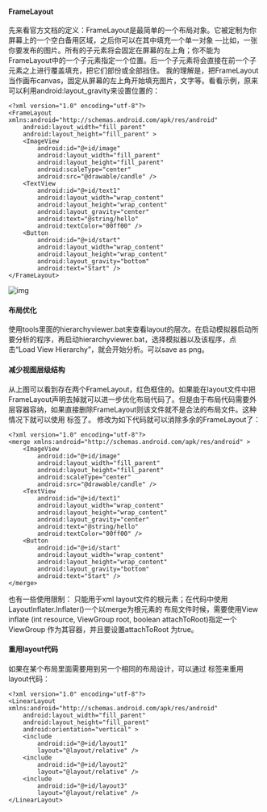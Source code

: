 #### FrameLayout
先来看官方文档的定义：FrameLayout是最简单的一个布局对象。它被定制为你屏幕上的一个空白备用区域，之后你可以在其中填充一个单一对象 —比如，一张你要发布的图片。所有的子元素将会固定在屏幕的左上角；你不能为FrameLayout中的一个子元素指定一个位置。后一个子元素将会直接在前一个子元素之上进行覆盖填充，把它们部份或全部挡住。
我的理解是，把FrameLayout当作画布canvas，固定从屏幕的左上角开始填充图片，文字等。看看示例，原来可以利用android:layout_gravity来设置位置的：
```  
<?xml version="1.0" encoding="utf-8"?>
<FrameLayout xmlns:android="http://schemas.android.com/apk/res/android"
    android:layout_width="fill_parent"
    android:layout_height="fill_parent" >
    <ImageView
        android:id="@+id/image"
        android:layout_width="fill_parent"
        android:layout_height="fill_parent"
        android:scaleType="center"
        android:src="@drawable/candle" />
    <TextView
        android:id="@+id/text1"
        android:layout_width="wrap_content"
        android:layout_height="wrap_content"
        android:layout_gravity="center"
        android:text="@string/hello"
        android:textColor="00ff00" />
    <Button
        android:id="@+id/start"
        android:layout_width="wrap_content"
        android:layout_height="wrap_content"
        android:layout_gravity="bottom"
        android:text="Start" />
</FrameLayout>
```
![img](P)  
#### 布局优化
使用tools里面的hierarchyviewer.bat来查看layout的层次。在启动模拟器启动所要分析的程序，再启动hierarchyviewer.bat，选择模拟器以及该程序，点击“Load View Hierarchy”，就会开始分析。可以save as png。   
#### 减少视图层级结构
从上图可以看到存在两个FrameLayout，红色框住的。如果能在layout文件中把FrameLayout声明去掉就可以进一步优化布局代码了。但是由于布局代码需要外层容器容纳，如果直接删除FrameLayout则该文件就不是合法的布局文件。这种情况下就可以使用<merge> 标签了。
修改为如下代码就可以消除多余的FrameLayout了：
```  
<?xml version="1.0" encoding="utf-8"?>
<merge xmlns:android="http://schemas.android.com/apk/res/android" >
    <ImageView
        android:id="@+id/image"
        android:layout_width="fill_parent"
        android:layout_height="fill_parent"
        android:scaleType="center"
        android:src="@drawable/candle" />
    <TextView
        android:id="@+id/text1"
        android:layout_width="wrap_content"
        android:layout_height="wrap_content"
        android:layout_gravity="center"
        android:text="@string/hello"
        android:textColor="00ff00" />
    <Button
        android:id="@+id/start"
        android:layout_width="wrap_content"
        android:layout_height="wrap_content"
        android:layout_gravity="bottom"
        android:text="Start" />
</merge>
```
也有一些使用限制： 只能用于xml layout文件的根元素；在代码中使用LayoutInflater.Inflater()一个以merge为根元素的
布局文件时候，需要使用View inflate (int resource, ViewGroup root, boolean attachToRoot)指定一个ViewGroup 作为其容器，并且要设置attachToRoot 为true。
#### <include> 重用layout代码
如果在某个布局里面需要用到另一个相同的布局设计，可以通过<include> 标签来重用layout代码：
```  
<?xml version="1.0" encoding="utf-8"?>
<LinearLayout xmlns:android="http://schemas.android.com/apk/res/android"
    android:layout_width="fill_parent"
    android:layout_height="fill_parent"
    android:orientation="vertical" >
    <include
        android:id="@+id/layout1"
        layout="@layout/relative" />
    <include
        android:id="@+id/layout2"
        layout="@layout/relative" />
    <include
        android:id="@+id/layout3"
        layout="@layout/relative" />
</LinearLayout>
```